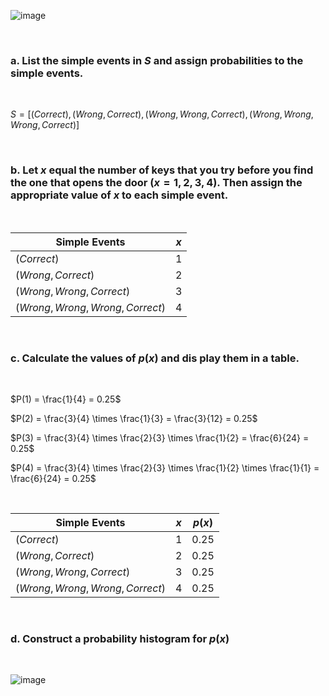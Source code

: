 
![image](https://github.com/user-attachments/assets/2f285285-b94a-4813-80d0-5c0fb4f5b589)

<br/>

### a. List the simple events in $S$ and assign probabilities to the simple events.

<br/>

$S = [ (Correct), (Wrong, Correct), (Wrong, Wrong, Correct), (Wrong, Wrong, Wrong, Correct) ]$

<br/>

### b. Let $x$ equal the number of keys that you try before you find the one that opens the door $(x = 1, 2, 3, 4)$. Then assign the appropriate value of $x$ to each simple event.

<br/>

|           Simple Events           |$x$|
|-----------------------------------|---|
| $(Correct)$                       | 1 |
| $(Wrong, Correct)$                | 2 |
| $(Wrong, Wrong, Correct)$         | 3 |
| $(Wrong, Wrong, Wrong, Correct)$  | 4 |  

<br/>

### c. Calculate the values of $p(x)$ and dis play them in a table.

<br/>

$P(1) = \frac{1}{4} = 0.25$  

$P(2) = \frac{3}{4} \times \frac{1}{3} = \frac{3}{12} = 0.25$  

$P(3) = \frac{3}{4} \times \frac{2}{3} \times \frac{1}{2} = \frac{6}{24} = 0.25$  

$P(4) = \frac{3}{4} \times \frac{2}{3} \times \frac{1}{2} \times \frac{1}{1} = \frac{6}{24} = 0.25$  

<br/>

|           Simple Events           |$x$|$p(x)$|
|-----------------------------------|---|------|
| $(Correct)$                       | 1 |  0.25|
| $(Wrong, Correct)$                | 2 |  0.25|
| $(Wrong, Wrong, Correct)$         | 3 |  0.25|
| $(Wrong, Wrong, Wrong, Correct)$  | 4 |  0.25|

<br/>

### d. Construct a probability histogram for $p(x)$

<br/>

![image](https://github.com/user-attachments/assets/aeac11c1-8c94-4453-a2d8-3350264b8041)

<br/>


